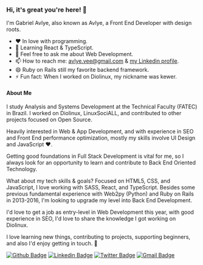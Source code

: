 ### Hi, it's great you're here! 👋

I'm Gabriel Avlye, also known as Avlye, a Front End Developer with design roots.

- ❤️ In love with programming.
- 🌱 Learning React & TypeScript.
- 💬 Feel free to ask me about Web Development.
- 📫 How to reach me: avlye.vee@gmail.com & [my Linkedin profile](https://www.linkedin.com/in/avlye/).
- 😄 Ruby on Rails still my favorite backend framework.
- ⚡ Fun fact: When I worked on Diolinux, my nickname was kewer.

#### About Me

I study Analysis and Systems Development at the Technical Faculty (FATEC) in Brazil. I worked on Diolinux, LinuxSociALL, and contributed to other projects focused on Open Source.

Heavily interested in Web & App Development, and with experience in SEO and Front End performance optimization, mostly my skills involve UI Design and JavaScript ❤.

Getting good foundations in Full Stack Development is vital for me, so I always look for an opportunity to learn and contribute to Back End Oriented Technology.

What about my tech skills  & goals?
Focused on HTML5, CSS, and JavaScript, I love working with SASS, React, and TypeScript. Besides some previous fundamental experience with Web2py (Python) and Ruby on Rails in 2013-2016, I'm looking to upgrade my level into Back End Development.

I'd love to get a job as entry-level in Web Development this year, with good experience in SEO, I'd love to share the knowledge I got working on Diolinux.

I love learning new things, contributing to projects, supporting beginners, and also I'd enjoy getting in touch. 💬 

[![Github Badge](https://img.shields.io/badge/-avlye-000?style=flat-square&logo=Github&logoColor=white&link=https://github.com/avlye)](https://github.com/avlye)
[![Linkedin Badge](https://img.shields.io/badge/-avlye-blue?style=flat-square&logo=Linkedin&logoColor=white&link=https://www.linkedin.com/in/avlye/)](https://www.linkedin.com/in/avlye/)
[![Twitter Badge](https://img.shields.io/badge/-avlyev-1ca0f1?style=flat-square&labelColor=1ca0f1&logo=twitter&logoColor=white&link=https://twitter.com/avlyev)](https://twitter.com/avlyev)
[![Gmail Badge](https://img.shields.io/badge/-gmail-c14438?style=flat-square&logo=Gmail&logoColor=white&link=mailto:avlye.vee@gmail.com)](mailto:avlye.vee@gmail.com)
